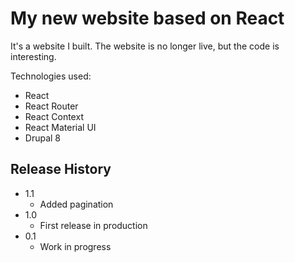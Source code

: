 # My new website based on React

It's a website I built. The website is no longer live, 
but the code is interesting. 

Technologies used:
* React
* React Router
* React Context
* React Material UI
* Drupal 8

## Release History

* 1.1
    * Added pagination
* 1.0
    * First release in production
* 0.1
    * Work in progress
